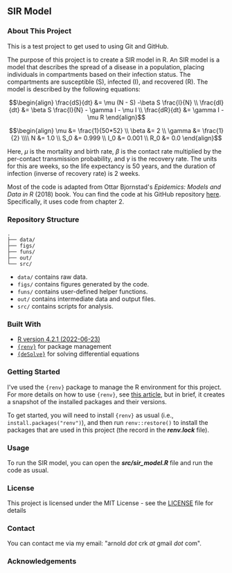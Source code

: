 ## SIR Model
### About This Project

This is a test project to get used to using Git and GitHub.

The purpose of this project is to create a SIR model in R.
An SIR model is a model that describes the spread of a disease in a population, placing individuals in compartments based on their infection status.
The compartments are susceptible (S), infected (I), and recovered (R).
The model is described by the following equations:

```math
\begin{align}
\frac{dS}{dt} &= \mu (N - S) -\beta S \frac{I}{N} \\
\frac{dI}{dt} &= \beta S \frac{I}{N} - \gamma I - \mu I \\
\frac{dR}{dt} &= \gamma I - \mu R
\end{align}
```

```math
\begin{align}
\mu &= \frac{1}{50*52} \\
\beta &= 2 \\
\gamma &= \frac{1}{2} \\\\

N &= 1.0 \\
S_0 &= 0.999 \\
I_0 &= 0.001 \\
R_0 &= 0.0
\end{align}
```

Here, $\mu$ is the mortality and birth rate, $\beta$ is the contact rate multiplied by the per-contact transmission probability, and $\gamma$ is the recovery rate.
The units for this are weeks, so the life expectancy is 50 years, and the duration of infection (inverse of recovery rate) is 2 weeks.

Most of the code is adapted from Ottar Bjornstad's *Epidemics: Models and Data in R* (2018) book. You can find the code at his GitHub repository [here](https://github.com/objornstad/epimdr). Specifically, it uses code from chapter 2.

### Repository Structure

```
.
├── data/
├── figs/
├── funs/
├── out/
└── src/
```

- `data/` contains raw data.
- `figs/` contains figures generated by the code.
- `funs/` contains user-defined helper functions.
- `out/` contains intermediate data and output files.
- `src/` contains scripts for analysis.

### Built With

- [R version 4.2.1 (2022-06-23)](https://cran.r-project.org/bin/macosx/)
- [`{renv}`](https://rstudio.github.io/renv/articles/renv.html) for package management
- [`{deSolve}`](https://cran.r-project.org/web/packages/deSolve/index.html) for solving differential equations

### Getting Started

I've used the `{renv}` package to manage the R environment for this project.
For more details on how to use `{renv}`, see [this article](https://rstudio.github.io/renv/articles/renv.html), but in brief, it creates a snapshot of the installed packages and their versions.

To get started, you will need to install `{renv}` as usual (i.e., `install.packages("renv")`), and then run `renv::restore()` to install the packages that are used in this project (the record in the ***renv.lock*** file).

### Usage

To run the SIR model, you can open the ***src/sir_model.R*** file and run the code as usual.

### License
This project is licensed under the MIT License - see the [LICENSE](LICENSE) file for details

### Contact

You can contact me via my email: "arnold *dot* crk *at* gmail *dot* com".

### Acknowledgements
